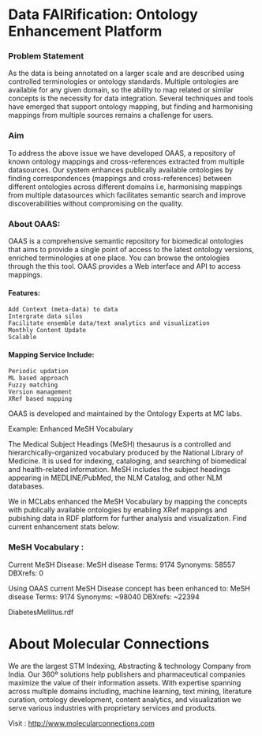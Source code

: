 # Data FAIRification: Ontology Enhancement Platform

### Problem Statement

As the data is being annotated on a larger scale and are described using controlled terminologies or ontology standards. Multiple ontologies are available for any given domain, so the ability to map related or similar concepts is the necessity for data integration. Several techniques and tools have emerged that support ontology mapping, but finding and harmonising mappings from multiple sources remains a challenge for users.

### Aim

To address the above issue we have developed OAAS, a repository of known ontology mappings and cross-references extracted from multiple datasources. Our system enhances publically available ontologies by finding correspondences (mappings and cross-references) between different ontologies across different domains i.e, harmonising mappings from multiple datasources which facilitates semantic search and improve discoverabilities without compromising on the quality. 

### About OAAS:

OAAS is a comprehensive semantic repository for biomedical ontologies that aims to provide a single point of access to the latest ontology versions, enriched terminologies at one place. You can browse the ontologies through the this tool. OAAS provides a Web interface and API to access mappings.
#### Features:
	Add Context (meta-data) to data
	Intergrate data silos
	Facilitate ensemble data/text analytics and visualization
	Monthly Content Update
	Scalable
	
#### Mapping Service Include:
	Periodic updation
	ML based approach
	Fuzzy matching
	Version management
	XRef based mapping

OAAS is developed and maintained by the Ontology Experts at MC labs.


Example:
Enhanced MeSH Vocabulary

The Medical Subject Headings (MeSH) thesaurus is a controlled and hierarchically-organized vocabulary produced by the National Library of Medicine. It is used for indexing, cataloging, and searching of biomedical and health-related information. MeSH includes the subject headings appearing in MEDLINE/PubMed, the NLM Catalog, and other NLM databases. 

We in MCLabs enhanced the MeSH Vocabulary by mapping the concepts with publically available ontologies by enabling XRef mappings and pubishing data in RDF platform for further analysis and visualization. Find current enhancement stats below:

### MeSH Vocabulary :
Current MeSH Disease:
	MeSH disease Terms: 9174
    Synonyms: 58557
	DBXrefs: 0

Using OAAS current MeSH Disease concept has been enhanced to:
	MeSH disease Terms: 9174
    Synonyms: ~98040
	DBXrefs: ~22394
 
DiabetesMellitus.rdf


# About Molecular Connections 
We are the largest STM Indexing, Abstracting & technology Company from India. Our 360º solutions help publishers and pharmaceutical companies maximize the value of their information assets. With expertise spanning across multiple domains including, machine learning, text mining, literature curation, ontology development, content analytics, and visualization we serve various industries with proprietary services and products.

Visit : http://www.molecularconnections.com
